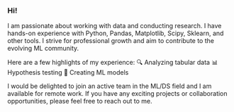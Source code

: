 ### Hi!

I am passionate about working with data and conducting research. I have hands-on experience with Python, Pandas, Matplotlib, Scipy, Sklearn, and other tools. I strive for professional growth and aim to contribute to the evolving ML community.

Here are a few highlights of my experience:
🔍 Analyzing tabular data
📊 Hypothesis testing
🤖 Creating ML models

I would be delighted to join an active team in the ML/DS field and I am available for remote work. If you have any exciting projects or collaboration opportunities, please feel free to reach out to me.

<!--
**dmakhazen/dmakhazen** is a ✨ _special_ ✨ repository because its `README.md` (this file) appears on your GitHub profile.

Here are some ideas to get you started:

- 🔭 I’m currently working on ...
- 🌱 I’m currently learning ...
- 👯 I’m looking to collaborate on ...
- 🤔 I’m looking for help with ...
- 💬 Ask me about ...
- 📫 How to reach me: ...
- 😄 Pronouns: ...
- ⚡ Fun fact: ...
-->

<!-- <img src="https://github-readme-stats.vercel.app/api/top-langs?username=dmakhazen&layout=compact"/> --!>


